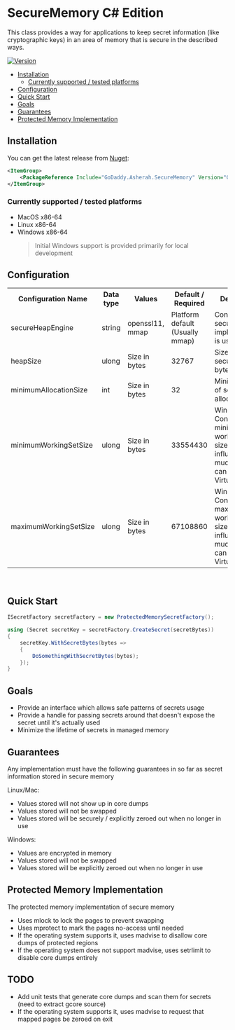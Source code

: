 # SecureMemory C# Edition
This class provides a way for applications to keep secret information (like cryptographic keys) in an area of memory that is secure in the described ways.

[![Version](https://img.shields.io/nuget/v/Godaddy.Asherah.SecureMemory)](https://www.nuget.org/packages/GoDaddy.Asherah.AppEncryption)

  * [Installation](#installation)
       * [Currently supported / tested platforms](#currently-supported--tested-platforms)
  * [Configuration](#configuration)
  * [Quick Start](#quick-start)
  * [Goals](#goals)
  * [Guarantees](#guarantees)
  * [Protected Memory Implementation](#protected-memory-implementation)

## Installation
You can get the latest release from [Nuget](https://www.nuget.org/packages/GoDaddy.Asherah.SecureMemory/):
```xml
<ItemGroup>
    <PackageReference Include="GoDaddy.Asherah.SecureMemory" Version="0.1.10" />
</ItemGroup>
```

### Currently supported / tested platforms
* MacOS x86-64
* Linux x86-64
* Windows x86-64
  > Initial Windows support is provided primarily for local development


## Configuration

<table>
    <tr>
        <th>Configuration Name</th>
        <th>Data type</th>
        <th>Values</th>
        <th>Default / Required</th>
        <th>Description</th>
    </tr>
    <tr>
        <td>secureHeapEngine</td>
        <td>string</td>
        <td>openssl11, mmap</td>
        <td>Platform default (Usually mmap)</td>
        <td>Controls which secure heap implementation is used</td>
    </tr>
    <tr>
        <td>heapSize</td>
        <td>ulong</td>
        <td>Size in bytes</td>
        <td>32767</td>
        <td>Size of the secure heap in bytes</td>
    </tr>
    <tr>
        <td>minimumAllocationSize</td>
        <td>int</td>
        <td>Size in bytes</td>
        <td>32</td>
        <td>Minimum size of secure heap allocations</td>
    </tr>
    <tr>
        <td>minimumWorkingSetSize</td>
        <td>ulong</td>
        <td>Size in bytes</td>
        <td>33554430</td>
        <td>Windows only: Configure the minimum working set size which influences how much memory can be VirtualLocked</td>
    </tr>
    <tr>
        <td>maximumWorkingSetSize</td>
        <td>ulong</td>
        <td>Size in bytes</td>
        <td>67108860</td>
        <td>Windows only: Configure the maximum working set size which influences how much memory can be VirtualLocked</td>
    </tr>
</table>
<br>

## Quick Start
```c#
ISecretFactory secretFactory = new ProtectedMemorySecretFactory();

using (Secret secretKey = secretFactory.CreateSecret(secretBytes))
{
    secretKey.WithSecretBytes(bytes =>
    {
        DoSomethingWithSecretBytes(bytes);
    });
}
```

## Goals
* Provide an interface which allows safe patterns of secrets usage
* Provide a handle for passing secrets around that doesn't expose the secret until it's actually used
* Minimize the lifetime of secrets in managed memory

## Guarantees
Any implementation must have the following guarantees in so far as secret information stored in secure memory

Linux/Mac:
* Values stored will not show up in core dumps
* Values stored will not be swapped
* Values stored will be securely / explicitly zeroed out when no longer in use

Windows:
* Values are encrypted in memory
* Values stored will not be swapped
* Values stored will be explicitly zeroed out when no longer in use

## Protected Memory Implementation
The protected memory implementation of secure memory

* Uses mlock to lock the pages to prevent swapping
* Uses mprotect to mark the pages no-access until needed
* If the operating system supports it, uses madvise to disallow core dumps of protected regions
* If the operating system does not support madvise, uses setrlimit to disable core dumps entirely

## TODO
* Add unit tests that generate core dumps and scan them for secrets (need to extract gcore source)
* If the operating system supports it, uses madvise to request that mapped pages be zeroed on exit
